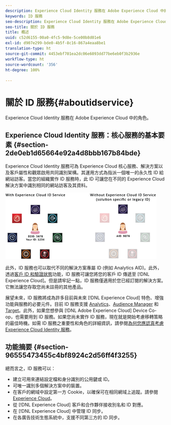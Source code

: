 ```yaml
---
description: Experience Cloud Identity 服務在 Adobe Experience Cloud 中的角色。
keywords: ID 服務
seo-description: Experience Cloud Identity 服務在 Adobe Experience Cloud 中的角色。
seo-title: 關於 ID 服務
title: 概述
uuid: c52d6155-00a0-4fc5-9d8e-5ce00b8d01e6
exl-id: d907e299-bde0-4b5f-8c16-867a4eaa8be1
translation-type: ht
source-git-commit: 4453ebf701ea2dc06e6093dd77be6eb0f3b2936e
workflow-type: ht
source-wordcount: '356'
ht-degree: 100%

---
```


# 關於 ID 服務{#aboutidservice}

Experience Cloud Identity 服務在 Adobe Experience Cloud 中的角色。

<!--
mcvid-functionality.xml
-->

## Experience Cloud Identity 服務：核心服務的基本要素 {#section-2de0eb1d65664e92a4d8bbb167b84bde}

Experience Cloud Identity 服務可為 Experience Cloud 核心服務、解決方案以及客戶屬性和觀眾啟用共同識別架構。其運用方式為指派一個唯一的永久性 ID 給網站訪客。當您的組織實作 ID 服務時，此 ID 可讓您在不同的 Experience Cloud 解決方案中識別相同的網站訪客及其資料。

![](assets/ecid-new.png)

此外，ID 服務也可以取代不同的解決方案專屬 ID (例如 Analytics AID)。此外，透過[客戶 ID 和驗證狀態](../reference/authenticated-state.md)功能，ID 服務可讓您將您的客戶 ID 傳遞至 [!DNL Experience Cloud]。但是請牢記一點，ID 服務僅適用於您已經訂閱的解決方案。它無法讓您存取您尚未註冊的其他產品。

展望未來，ID 服務將成為許多目前與未來 [!DNL Experience Cloud] 特色、增強功能與服務的必要元件。目前 ID 服務支援 [Analytics](http://www.adobe.com/tw/marketing-cloud/web-analytics.html)、[Audience Manager](http://www.adobe.com/tw/marketing-cloud/data-management-platform.html) 和 [Target](http://www.adobe.com/tw/marketing-cloud/testing-targeting.html)。此外，如果您想參與 [!DNL Adobe Experience Cloud] Device Co-op，也需要用到 ID 服務。如果您尚未實作 ID 服務，現在就是開始考慮移轉策略的最佳時機。如需 ID 服務之重要性和角色的詳細資訊，請參閱[為何您應認真考慮 Experience Cloud Identity 服務](http://blogs.adobe.com/digitalmarketing/analytics/why-new-adobe-marketing-cloud-id-service-should-be-on-your-radar/)。

## 功能摘要 {#section-96555473455c4bf8924c2d56ff4f3255}

總而言之，ID 服務可以：

* 建立可用來連結設定檔和身分識別的公用鍵或 ID。
* 可唯一識別多個解決方案中的裝置。
* 在客戶的網域中設定第一方 Cookie，以確保可在相同網域上追蹤。請參閱 [Experience Cloud](../introduction/cookies.md)。
* 從 [!DNL Experience Cloud] 客戶和合作夥伴接收別名和 ID 對應。
* 在 [!DNL Experience Cloud] 中管理 ID 同步。
* 在各廣告技術生態系統中，支援不同第三方的 ID 同步。
